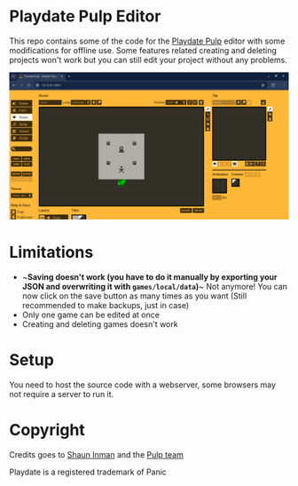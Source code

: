 # Playdate Pulp Editor

This repo contains some of the code for the [Playdate Pulp](https://playdate-wiki.com/wiki/Pulp) editor with some modifications for offline use. Some features related creating and deleting projects won't work but you can still edit your project without any problems.

![screenshot](https://github.com/MintFerret/playdate-pulp-editor/blob/master/screenshot.png?raw=true)

# Limitations
- ~**Saving doesn't work (you have to do it manually by exporting your JSON and overwriting it with `games/local/data`)**~
  Not anymore! You can now click on the save button as many times as you want (Still recommended to make backups, just in case)
- Only one game can be edited at once
- Creating and deleting games doesn't work

# Setup
You need to host the source code with a webserver, some browsers may not require a server to run it.

# Copyright

Credits goes to [Shaun Inman](https://devforum.play.date/u/shaun/) and the [Pulp team](https://play.date/pulp/team/)

Playdate is a registered trademark of Panic
